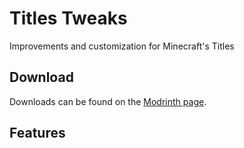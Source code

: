 # Titles Tweaks

Improvements and customization for Minecraft's Titles

## Download

Downloads can be found on the [Modrinth page](https://modrinth.com/mod/titletweaks).

## Features


